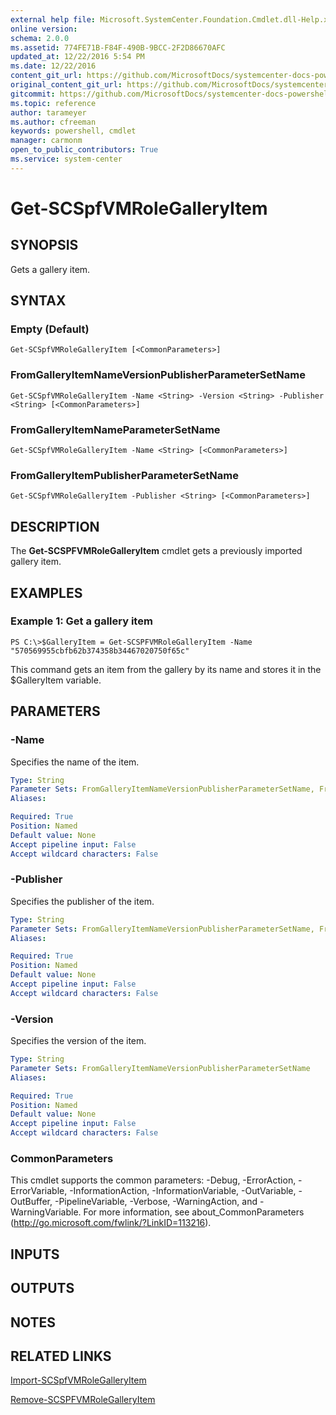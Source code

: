```yaml
---
external help file: Microsoft.SystemCenter.Foundation.Cmdlet.dll-Help.xml
online version: 
schema: 2.0.0
ms.assetid: 774FE71B-F84F-490B-9BCC-2F2D86670AFC
updated_at: 12/22/2016 5:54 PM
ms.date: 12/22/2016
content_git_url: https://github.com/MicrosoftDocs/systemcenter-docs-powershell/blob/live/systemcenter-cmdlets/SystemCenter2016/ServiceProviderFoundation/vlatest/Get-SCSPFVMRoleGalleryItem.md
original_content_git_url: https://github.com/MicrosoftDocs/systemcenter-docs-powershell/blob/live/systemcenter-cmdlets/SystemCenter2016/ServiceProviderFoundation/vlatest/Get-SCSPFVMRoleGalleryItem.md
gitcommit: https://github.com/MicrosoftDocs/systemcenter-docs-powershell/blob/17c3a51bd892aad46c731d9f381f0704b4815004/systemcenter-cmdlets/SystemCenter2016/ServiceProviderFoundation/vlatest/Get-SCSPFVMRoleGalleryItem.md
ms.topic: reference
author: tarameyer
ms.author: cfreeman
keywords: powershell, cmdlet
manager: carmonm
open_to_public_contributors: True
ms.service: system-center
---
```


# Get-SCSpfVMRoleGalleryItem

## SYNOPSIS
Gets a gallery item.

## SYNTAX

### Empty (Default)
```
Get-SCSpfVMRoleGalleryItem [<CommonParameters>]
```

### FromGalleryItemNameVersionPublisherParameterSetName
```
Get-SCSpfVMRoleGalleryItem -Name <String> -Version <String> -Publisher <String> [<CommonParameters>]
```

### FromGalleryItemNameParameterSetName
```
Get-SCSpfVMRoleGalleryItem -Name <String> [<CommonParameters>]
```

### FromGalleryItemPublisherParameterSetName
```
Get-SCSpfVMRoleGalleryItem -Publisher <String> [<CommonParameters>]
```

## DESCRIPTION
The **Get-SCSPFVMRoleGalleryItem** cmdlet gets a previously imported gallery item.

## EXAMPLES

### Example 1: Get a gallery item
```
PS C:\>$GalleryItem = Get-SCSPFVMRoleGalleryItem -Name "570569955cbfb62b374358b34467020750f65c"
```

This command gets an item from the gallery by its name and stores it in the $GalleryItem variable.

## PARAMETERS

### -Name
Specifies the name of the item.

```yaml
Type: String
Parameter Sets: FromGalleryItemNameVersionPublisherParameterSetName, FromGalleryItemNameParameterSetName
Aliases: 

Required: True
Position: Named
Default value: None
Accept pipeline input: False
Accept wildcard characters: False
```

### -Publisher
Specifies the publisher of the item.

```yaml
Type: String
Parameter Sets: FromGalleryItemNameVersionPublisherParameterSetName, FromGalleryItemPublisherParameterSetName
Aliases: 

Required: True
Position: Named
Default value: None
Accept pipeline input: False
Accept wildcard characters: False
```

### -Version
Specifies the version of the item.

```yaml
Type: String
Parameter Sets: FromGalleryItemNameVersionPublisherParameterSetName
Aliases: 

Required: True
Position: Named
Default value: None
Accept pipeline input: False
Accept wildcard characters: False
```

### CommonParameters
This cmdlet supports the common parameters: -Debug, -ErrorAction, -ErrorVariable, -InformationAction, -InformationVariable, -OutVariable, -OutBuffer, -PipelineVariable, -Verbose, -WarningAction, and -WarningVariable. For more information, see about_CommonParameters (http://go.microsoft.com/fwlink/?LinkID=113216).

## INPUTS

## OUTPUTS

## NOTES

## RELATED LINKS

[Import-SCSpfVMRoleGalleryItem](xref:SystemCenter2016/ServiceProviderFoundation/vlatest/Import-SCSpfVMRoleGalleryItem.md)

[Remove-SCSPFVMRoleGalleryItem](xref:SystemCenter2016/ServiceProviderFoundation/vlatest/Remove-SCSPFVMRoleGalleryItem.md)


